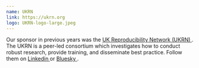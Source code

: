 ```yaml
---
name: UKRN
link: https://ukrn.org
logo: UKRN-logo-large.jpeg
---
```


Our sponsor in previous years was the [UK Reproducibility Network (UKRN) <sup><i class="fas fa-external-link-square-alt"></i></sup>](https://ukrn.org/). The UKRN is a peer-led consortium which investigates how to conduct robust research, provide training, and disseminate best practice. Follow them on [Linkedin <sup><i class="fas fa-external-link-square-alt"></i></sup>](https://www.linkedin.com/company/uk-reproducibility-network/) or [Bluesky <sup><i class="fas fa-external-link-square-alt"></i></sup>](https://bsky.app/profile/ukrepro.bsky.social).
